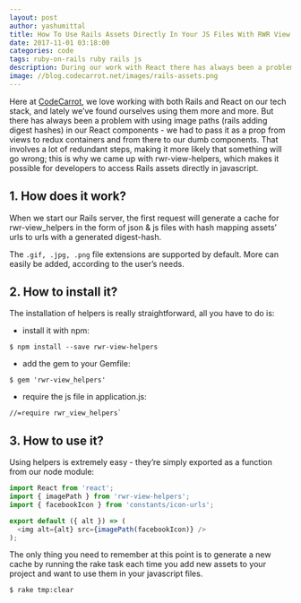 ```yaml
---
layout: post
author: yashumittal
title: How To Use Rails Assets Directly In Your JS Files With RWR View Helpers
date: 2017-11-01 03:18:00
categories: code
tags: ruby-on-rails ruby rails js
description: During our work with React there has always been a problem with using image paths (rails adding digest hashes) in our React components - we had to pass it as a prop from views to redux containers and from there to our dumb components. That involves a lot of redundant steps, making it more likely that something will go wrong
image: //blog.codecarrot.net/images/rails-assets.png
---
```


Here at [CodeCarrot](//codecarrot.net/), we love working with both Rails and React on our tech stack, and lately we’ve found ourselves using them more and more. But there has always been a problem with using image paths (rails adding digest hashes) in our React components - we had to pass it as a prop from views to redux containers and from there to our dumb components. That involves a lot of redundant steps, making it more likely that something will go wrong; this is why we came up with rwr-view-helpers, which makes it possible for developers to access Rails assets directly in javascript.

## 1. How does it work?

When we start our Rails server, the first request will generate a cache for rwr-view_helpers in the form of json & js files with hash mapping assets’ urls to urls with a generated digest-hash.

The `.gif, .jpg, .png` file extensions are supported by default. More can easily be added, according to the user’s needs.

## 2. How to install it?

The installation of helpers is really straightforward, all you have to do is:

* install it with npm:

```
$ npm install --save rwr-view-helpers
```

* add the gem to your Gemfile:

```
$ gem 'rwr-view_helpers'
```

* require the js file in application.js:

```
//=require rwr_view_helpers`
```

## 3. How to use it?

Using helpers is extremely easy - they’re simply exported as a function from our node module:

```js
import React from 'react';
import { imagePath } from 'rwr-view-helpers';
import { facebookIcon } from 'constants/icon-urls';

export default ({ alt }) => (
  <img alt={alt} src={imagePath(facebookIcon)} />
);
```

The only thing you need to remember at this point is to generate a new cache by running the rake task each time you add new assets to your project and want to use them in your javascript files.

```
$ rake tmp:clear
```